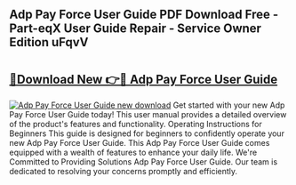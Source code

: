 ## Adp Pay Force User Guide PDF Download Free - Part-eqX User Guide Repair - Service Owner Edition uFqvV

# <h2><a href="http://bc92455.oget.top/?id=Adp+Pay+Force+User+Guide">🔗Download New 👉🔴 Adp Pay Force User Guide</a></h2>

[![Adp Pay Force User Guide new download](https://i.imgur.com/5g1atiW.png)](http://bc92455.oget.top/?id=Adp+Pay+Force+User+Guide)
Get started with your new Adp Pay Force User Guide today! This user manual provides a detailed overview of the product's features and functionality. Operating Instructions for Beginners This guide is designed for beginners to confidently operate your new Adp Pay Force User Guide. This Adp Pay Force User Guide comes equipped with a wealth of features to enhance your daily life. We're Committed to Providing Solutions Adp Pay Force User Guide. Our team is dedicated to resolving your concerns promptly and efficiently.
